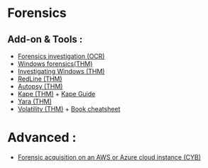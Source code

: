 # Forensics 

## Add-on & Tools :

- [Forensics investigation (OCR)](https://openclassrooms.com/fr/courses/1750151-menez-une-investigation-d-incident-numerique-forensic)
- [Windows forensics(THM)](https://tryhackme.com/room/windowsforensics1)
- [Investigating Windows (THM)](https://tryhackme.com/room/investigatingwindows)
- [RedLine (THM)](https://tryhackme.com/room/btredlinejoxr3d)
- [Autopsy (THM)](https://tryhackme.com/room/autopsy2ze0)
- [Kape (THM)](https://tryhackme.com/room/kape) + [Kape Guide](https://aboutdfir.com/toolsandartifacts/windows/kape/)
- [Yara (THM)](https://tryhackme.com/room/investigatingwindows2)
- [Volatility (THM)](https://tryhackme.com/room/memoryforensics) + [Book cheatsheet](https://book.hacktricks.xyz/generic-methodologies-and-resources/basic-forensic-methodology/memory-dump-analysis/volatility-cheatsheet)

# Advanced :
- [Forensic acquisition on an AWS or Azure cloud instance (CYB)](https://app.cybrary.it/browse/course/advanced-evimetry-forensic-acquisition-dongle-less-cloud-and-persistent)
